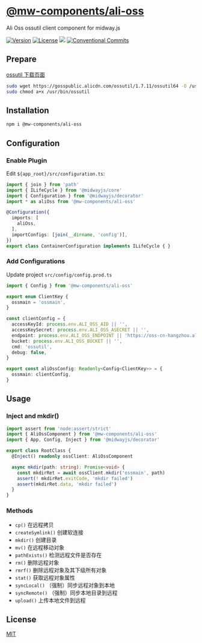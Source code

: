 # [@mw-components/ali-oss](https://www.npmjs.com/package/@mw-components/ali-oss)

Ali Oss ossutil client component for midway.js

[![Version](https://img.shields.io/npm/v/@mw-components/ali-oss.svg)](https://www.npmjs.com/package/@mw-components/ali-oss)
[![License](https://img.shields.io/badge/license-MIT-blue.svg)](https://opensource.org/licenses/MIT)
[![](https://img.shields.io/badge/lang-TypeScript-blue.svg)]()
[![Conventional Commits](https://img.shields.io/badge/Conventional%20Commits-1.0.0-yellow.svg)](https://conventionalcommits.org)


## Prepare

[ossutil 下载页面](https://help.aliyun.com/document_detail/120075.html)

```sh
sudo wget https://gosspublic.alicdn.com/ossutil/1.7.11/ossutil64 -O /usr/bin/ossutil
sudo chmod a+x /usr/bin/ossutil
```

## Installation
```sh
npm i @mw-components/ali-oss
```

## Configuration

### Enable Plugin

Edit `${app_root}/src/configuration.ts`:

```ts
import { join } from 'path'
import { ILifeCycle } from '@midwayjs/core'
import { Configuration } from '@midwayjs/decorator'
import * as aliOss from '@mw-components/ali-oss'

@Configuration({
  imports: [
    aliOss,
  ],
  importConfigs: [join(__dirname, 'config')],
})
export class ContainerConfiguration implements ILifeCycle { }

```

### Add Configurations

Update project `src/config/config.prod.ts`
```ts
import { Config } from '@mw-components/ali-oss'

export enum ClientKey {
  ossmain = 'ossmain',
}

const clientConfig = {
  accessKeyId: process.env.ALI_OSS_AID || '',
  accessKeySecret: process.env.ALI_OSS_ASECRET || '',
  endpoint: process.env.ALI_OSS_ENDPOINT || 'https://oss-cn-hangzhou.aliyuncs.com',
  bucket: process.env.ALI_OSS_BUCKET || '',
  cmd: 'ossutil',
  debug: false,
}

export const aliOssConfig: Readonly<Config<ClientKey>> = {
  ossmain: clientConfig,
}
```

## Usage

### Inject and mkdir()

```ts
import assert from 'node:assert/strict'
import { AliOssComponent } from '@mw-components/ali-oss'
import { App, Config, Inject } from '@midwayjs/decorator'

export class RootClass {
  @Inject() readonly ossClient: AliOssComponent

  async mkdir(path: string): Promise<void> {
    const mkdirRet = await ossClient.mkdir('ossmain', path)
    assert(! mkdirRet.exitCode, 'mkdir failed')
    assert(mkdirRet.data, 'mkdir failed')
  }
}

```

### Methods

- `cp()` 在远程拷贝
- `createSymlink()` 创建软连接
- `mkdir()` 创建目录
- `mv()` 在远程移动对象
- `pathExists()` 检测远程文件是否存在
- `rm()` 删除远程对象
- `rmrf()` 删除远程对象及其下级所有对象
- `stat()` 获取远程对象属性
- `syncLocal()` （强制）同步远程对象到本地
- `syncRemote()` （强制）同步本地目录到远程
- `upload()` 上传本地文件到远程

## License
[MIT](LICENSE)

